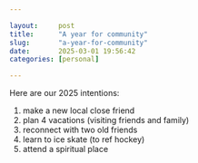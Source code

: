 ```yaml
---

layout:     post 
title:      "A year for community"
slug:       "a-year-for-community"
date:       2025-03-01 19:56:42 
categories: [personal]

---
```


Here are our 2025 intentions:

1. make a new local close friend
1. plan 4 vacations (visiting friends and family)
1. reconnect with two old friends
1. learn to ice skate (to ref hockey)
1. attend a spiritual place
